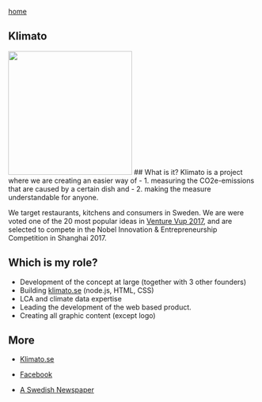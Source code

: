 [home](https://philipclaesson.github.io)

## Klimato 

<img src = "https://scontent-mxp1-1.xx.fbcdn.net/v/t1.0-9/21740258_830515733773369_957123402153156873_n.jpg?oh=c5d137e019573abb1f399e02b78a3e40&oe=5AAF7FE4" width = "250">
## What is it?
Klimato is a project where we are creating an easier way of 
- 1. measuring the CO2e-emissions that are caused by a certain dish and 
- 2. making the measure understandable for anyone. 

We target restaurants, kitchens and consumers in Sweden. We are were voted one of the 20 most popular ideas in [Venture Vup 2017](https://venturecup.ideahunt.io/ideas/07cf9e5a-226d-4a42-8cef-6b6a97efc8a1), and are selected to compete in the Nobel Innovation & Entrepreneurship Competition in Shanghai 2017.

## Which is my role?
- Development of the concept at large (together with 3 other founders)
- Building [klimato.se](https://klimato.se) (node.js, HTML, CSS) 
- LCA and climate data expertise
- Leading the development of the web based product.
- Creating all graphic content (except logo)

## More
- [Klimato.se](https://klimato.se/)

- [Facebook](https://facebook.com/klimatosweden)

- [A Swedish Newspaper](https://www.sydsvenskan.se/2017-10-11/upplysning-kan-minska-utslapp)

